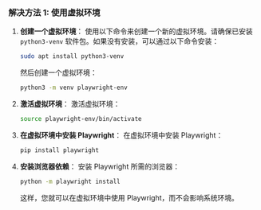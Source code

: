 ### 解决方法 1: 使用虚拟环境

1. **创建一个虚拟环境**：
   使用以下命令来创建一个新的虚拟环境。请确保已安装 `python3-venv` 软件包。如果没有安装，可以通过以下命令安装：

   ```bash
   sudo apt install python3-venv
   ```

   然后创建一个虚拟环境：

   ```bash
   python3 -m venv playwright-env
   ```

2. **激活虚拟环境**：
   激活虚拟环境：

   ```bash
   source playwright-env/bin/activate
   ```

3. **在虚拟环境中安装 Playwright**：
   在虚拟环境中安装 Playwright：

   ```bash
   pip install playwright
   ```

4. **安装浏览器依赖**：
   安装 Playwright 所需的浏览器：

   ```bash
   python -m playwright install
   ```

   这样，您就可以在虚拟环境中使用 Playwright，而不会影响系统环境。
